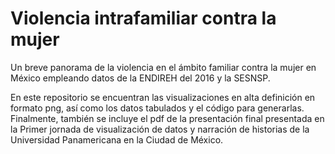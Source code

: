 # Violencia intrafamiliar contra la mujer

Un breve panorama de la violencia en el ámbito familiar contra la mujer en México empleando datos de la ENDIREH del 2016 y la SESNSP.

En este repositorio se encuentran las visualizaciones en alta definición en formato png, así como los datos tabulados y el código para generarlas. Finalmente, también se incluye el pdf de la presentación final presentada en la Primer jornada de visualización de datos y narración de historias de la Universidad Panamericana en la Ciudad de México. 

